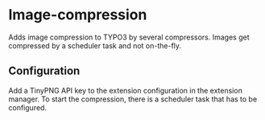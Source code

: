 # Image-compression
Adds image compression to TYPO3 by several compressors.
Images get compressed by a scheduler task and not on-the-fly. 

## Configuration
Add a TinyPNG API key to the extension configuration in the extension manager.
To start the compression, there is a scheduler task that has to be configured.
